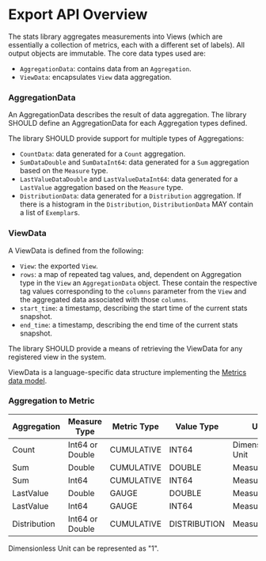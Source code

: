 # Export API Overview
The stats library aggregates measurements into Views (which are essentially a collection of
metrics, each with a different set of labels). All output objects are immutable. The core data 
types used are:
* `AggregationData`: contains data from an `Aggregation`.
* `ViewData`: encapsulates `View` data aggregation.

### AggregationData
An AggregationData describes the result of data aggregation. The library SHOULD define an
AggregationData for each Aggregation types defined.

The library SHOULD provide support for multiple types of Aggregations:
* `CountData`: data generated for a `Count` aggregation.
* `SumDataDouble` and `SumDataInt64`: data generated for a `Sum` aggregation based on the `Measure`
type.
* `LastValueDataDouble` and `LastValueDataInt64`: data generated for a `LastValue` aggregation based 
on the `Measure` type.
* `DistributionData`: data generated for a `Distribution` aggregation. If there is a histogram in 
the `Distribution`, `DistributionData` MAY contain a list of `Exemplar`s.

### ViewData
A ViewData is defined from the following:
* `View`: the exported `View`.
* `rows`: a map of repeated tag values, and, dependent on Aggregation type in the `View` an
`AggregationData` object. These contain the respective tag values corresponding to the `columns`
parameter from the `View` and the aggregated data associated with those `columns`.
* `start_time`: a timestamp, describing the start time of the current stats snapshot.
* `end_time`: a timestamp, describing the end time of the current stats snapshot.

The library SHOULD provide a means of retrieving the ViewData for any registered view in the system.

ViewData is a language-specific data structure implementing the [Metrics data
model](Metrics.md).

### Aggregation to Metric

| Aggregation  | Measure Type    | Metric Type  | Value Type   | Unit               |
|--------------|-----------------|--------------|--------------|--------------------|
| Count        | Int64 or Double | CUMULATIVE   | INT64        | Dimensionless Unit |
| Sum          | Double          | CUMULATIVE   | DOUBLE       | Measure Unit       |
| Sum          | Int64           | CUMULATIVE   | INT64        | Measure Unit       |
| LastValue    | Double          | GAUGE        | DOUBLE       | Measure Unit       |
| LastValue    | Int64           | GAUGE        | INT64        | Measure Unit       |
| Distribution | Int64 or Double | CUMULATIVE   | DISTRIBUTION | Measure Unit       |

Dimensionless Unit can be represented as "1".
